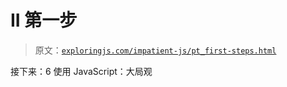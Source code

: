 # II 第一步

> 原文：[`exploringjs.com/impatient-js/pt_first-steps.html`](https://exploringjs.com/impatient-js/pt_first-steps.html)

接下来：6 使用 JavaScript：大局观
